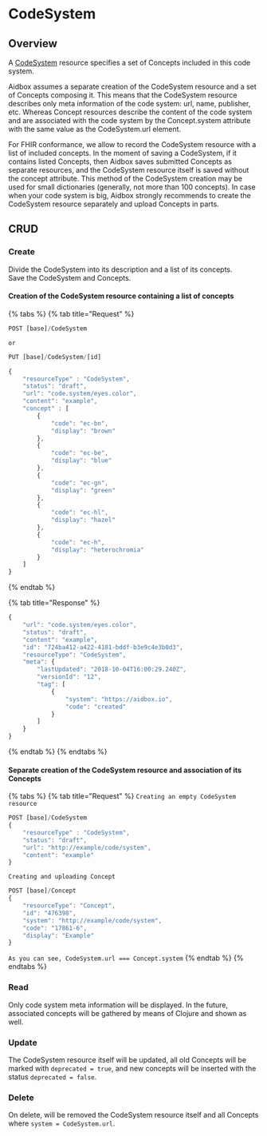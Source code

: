 # CodeSystem

## Overview

A [CodeSystem](https://www.hl7.org/fhir/codesystem.html) resource specifies a set of Concepts included in this code system. 

Aidbox assumes a separate creation of the CodeSystem resource and a set of Concepts composing it. This means that the CodeSystem resource describes only meta information of the code system: url, name, publisher, etc. Whereas Concept resources describe the content of the code system and are associated with the code system by the Concept.system attribute with the same value as the CodeSystem.url element.

For FHIR conformance, we allow to record the CodeSystem resource with a list of included concepts. In the moment of saving a CodeSystem, if it contains listed Concepts, then Aidbox saves submitted Concepts as separate resources, and the CodeSystem resource itself is saved without the concept attribute. This method of the CodeSystem creation may be used for small dictionaries \(generally, not more than 100 concepts\). In case when your code system is big, Aidbox strongly recommends to create the CodeSystem resource separately and upload Concepts in parts.

## CRUD

### Create

Divide the CodeSystem into its description and a list of its concepts.   
Save the CodeSystem and Concepts.

#### Creation of the CodeSystem resource containing a list of concepts

{% tabs %}
{% tab title="Request" %}
```javascript
POST [base]/CodeSystem
```

`or`

```javascript
PUT [base]/CodeSystem/[id]

{
	"resourceType" : "CodeSystem",
	"status": "draft",
	"url": "code.system/eyes.color",
	"content": "example",
	"concept" : [     
		{
			"code": "ec-bn",
			"display": "brown"
		},
		{
			"code": "ec-be",
			"display": "blue"
		},
		{
			"code": "ec-gn",
			"display": "green"
		},
		{
			"code": "ec-hl",
			"display": "hazel"
		},
		{
			"code": "ec-h",
			"display": "heterochromia"
		}
	]	
}
```
{% endtab %}

{% tab title="Response" %}
```javascript
{
    "url": "code.system/eyes.color",
    "status": "draft",
    "content": "example",
    "id": "724ba412-a422-4181-bddf-b3e9c4e3b0d3",
    "resourceType": "CodeSystem",
    "meta": {
        "lastUpdated": "2018-10-04T16:00:29.240Z",
        "versionId": "12",
        "tag": [
            {
                "system": "https://aidbox.io",
                "code": "created"
            }
        ]
    }
}
```
{% endtab %}
{% endtabs %}

#### Separate creation of the CodeSystem resource and association of its Concepts

{% tabs %}
{% tab title="Request" %}
`Creating an empty CodeSystem resource`

```javascript
POST [base]/CodeSystem
{
	"resourceType" : "CodeSystem",
	"status": "draft",
	"url": "http://example/code/system",
	"content": "example"
}
```

`Creating and uploading Concept`

```javascript
POST [base]/Concept
{
	"resourceType": "Concept",
	"id": "476398",
	"system": "http://example/code/system",
	"code": "17861-6",
	"display": "Example"
}
```

`As you can see, CodeSystem.url === Concept.system`
{% endtab %}
{% endtabs %}

### Read

Only code system meta information will be displayed. In the future,  associated concepts will be gathered by means of Clojure and shown as well.

### Update

The CodeSystem resource itself will be updated, all old Concepts will be marked with `deprecated = true`, and new concepts will be inserted with the status `deprecated = false`.

### Delete

On delete, will be removed the CodeSystem resource itself and all Concepts where `system = CodeSystem.url`.



